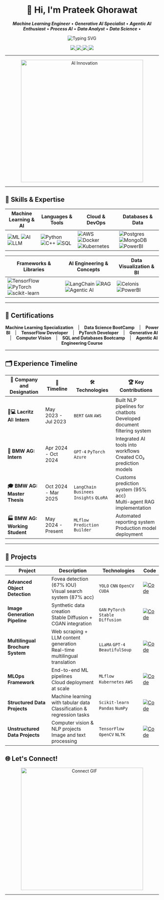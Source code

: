 <!-- Intro Animation -->
<h1 align="center">👋 Hi, I'm Prateek Ghorawat</h1>

<p align="center">
  <b><i>Machine Learning Engineer</i></b> • 
  <b><i>Generative AI Specialist</i></b> • 
  <b><i>Agentic AI Enthusiast</i></b> • 
  <b><i>Process AI</i></b> • 
  <b><i>Data Analyst</i></b> • 
  <b><i>Data Science</i></b> • 
</p>

<!-- Animated Interests -->
<p align="center">
  <img src="https://readme-typing-svg.demolab.com/?lines=Machine+Learning;Generative+AI;Agentic+AI;LangChain+%7C+RAG+%7C+LangGraph;Process+Optimization+with+AI;AI+Engineering+at+BMW&font=Fira+Code&center=true&width=600&height=45&color=58A6FF&vCenter=true&pause=1000&size=22" alt="Typing SVG" />
</p>

<!-- Contact Badges -->
<p align="center">
  <a href="https://linkedin.com/in/prateek-ghorawat">
    <img src="https://img.shields.io/badge/LinkedIn-Prateek_Ghorawat-0A66C2?style=for-the-badge&logo=linkedin&logoColor=white" />
  </a>
  <a href="https://github.com/prateekghorawat">
    <img src="https://img.shields.io/badge/GitHub-prateek--ghorawat-181717?style=for-the-badge&logo=github&logoColor=white" />
  </a>
  <a href="mailto:prateek.ghorawat1999@gmail.com">
    <img src="https://img.shields.io/badge/Email-prateek.ghorawat1999@gmail.com-D14836?style=for-the-badge&logo=gmail&logoColor=white" />
  </a>
  <a href="tel:+4917677872804">
    <img src="https://img.shields.io/badge/Phone-%2B49%2017677872804-4CAF50?style=for-the-badge" />
  </a>
</p>

---

<!-- AI-Themed GIF -->
<p align="center">
  <img src="https://media3.giphy.com/media/v1.Y2lkPTc5MGI3NjExMnE5NmZiYzBxem92Zng3ODNjNGV4ejZoMXJ0YWVnanQwenNvc2c3eCZlcD12MV9pbnRlcm5hbF9naWZfYnlfaWQmY3Q9Zw/1n92hYPiFQ0efcCtrF/giphy.gif" width="400" alt="AI Innovation">
</p>

---

## 🧠 Skills & Expertise

| **Machine Learning & AI**                                   | **Languages & Tools**                                         | **Cloud & DevOps**                             | **Databases & Data**                                 |
|-------------------------------------------------------------|--------------------------------------------------------------|------------------------------------------------|-----------------------------------------------------|
| ![ML](https://img.shields.io/badge/Machine%20Learning-0078D7?style=for-the-badge&logo=tensorflow&logoColor=white) ![AI](https://img.shields.io/badge/Generative%20AI-FF6F61?style=for-the-badge&logo=openai&logoColor=white) ![LLM](https://img.shields.io/badge/LLM-0A66C2?style=for-the-badge&logo=python&logoColor=white) | ![Python](https://img.shields.io/badge/Python-3776AB?style=for-the-badge&logo=python&logoColor=white) ![C++](https://img.shields.io/badge/C++-00599C?style=for-the-badge&logo=c%2B%2B&logoColor=white) ![SQL](https://img.shields.io/badge/SQL-4479A1?style=for-the-badge&logo=postgresql&logoColor=white) | ![AWS](https://img.shields.io/badge/AWS-232F3E?style=for-the-badge&logo=amazon-aws&logoColor=white) ![Docker](https://img.shields.io/badge/Docker-2496ED?style=for-the-badge&logo=docker&logoColor=white) ![Kubernetes](https://img.shields.io/badge/Kubernetes-326CE5?style=for-the-badge&logo=kubernetes&logoColor=white) | ![Postgres](https://img.shields.io/badge/PostgreSQL-336791?style=for-the-badge&logo=postgresql&logoColor=white) ![MongoDB](https://img.shields.io/badge/MongoDB-47A248?style=for-the-badge&logo=mongodb&logoColor=white) ![PowerBI](https://img.shields.io/badge/PowerBI-F2C811?style=for-the-badge&logo=microsoft-power-bi&logoColor=black) |

| **Frameworks & Libraries**                                   | **AI Engineering & Concepts**                                 | **Data Visualization & BI**                     |
|-------------------------------------------------------------|--------------------------------------------------------------|-------------------------------------------------|
| ![TensorFlow](https://img.shields.io/badge/TensorFlow-FF6F00?style=for-the-badge&logo=tensorflow&logoColor=white) ![PyTorch](https://img.shields.io/badge/PyTorch-EE4C2C?style=for-the-badge&logo=pytorch&logoColor=white) ![scikit-learn](https://img.shields.io/badge/scikit--learn-F7931E?style=for-the-badge&logo=scikitlearn&logoColor=white) | ![LangChain](https://img.shields.io/badge/LangChain-5519B2?style=for-the-badge&logo=python&logoColor=white) ![RAG](https://img.shields.io/badge/RAG-00BFFF?style=for-the-badge&logo=azure&logoColor=white) ![Agentic AI](https://img.shields.io/badge/Agentic_AI-6F42C1?style=for-the-badge&logo=github&logoColor=white) | ![Celonis](https://img.shields.io/badge/Celonis-0173C6?style=for-the-badge&logo=celonis&logoColor=white) ![PowerBI](https://img.shields.io/badge/PowerBI-F2C811?style=for-the-badge&logo=microsoft-power-bi&logoColor=black) |

---
## 📜 Certifications

<div align="center">

**Machine Learning Specialization** &nbsp;&nbsp; | &nbsp;&nbsp;
**Data Science BootCamp** &nbsp;&nbsp; | &nbsp;&nbsp;
**Power BI** &nbsp;&nbsp; | &nbsp;&nbsp;
**TensorFlow Developer** &nbsp;&nbsp; | &nbsp;&nbsp;
**PyTorch Developer** &nbsp;&nbsp; | &nbsp;&nbsp;
**Generative AI** &nbsp;&nbsp; | &nbsp;&nbsp;
**Computer Vision** &nbsp;&nbsp; | &nbsp;&nbsp;
**SQL and Databases Bootcamp** &nbsp;&nbsp; | &nbsp;&nbsp;
**Agentic AI Engineering Course**

</div>

---

## 🗂️ Experience Timeline

<div align="center">

| 🏢 **Company and Designation**      | 📅 **Timeline**     | 🛠 **Technologies**       | 🏆 **Key Contributions** |
|---------------------|---------------------|---------------------------|--------------------------|
| **👨💻 Lacritz AI: Intern** | May 2023 - Jul 2023 | `BERT` `GAN` `AWS`        | Built NLP pipelines for chatbots<br>Developed document filtering system |
| **🤖 BMW AG: Intern**     | Apr 2024 - Oct 2024 | `GPT-4` `PyTorch` `Azure` | Integrated AI tools into workflows<br>Created CO₂ prediction models |
| **🎓 BMW AG: Master Thesis** | Oct 2024 - Mar 2025 | `LangChain` `Businees Insights` `QLoRA`       | Customs prediction system (95% acc)<br>Multi-agent RAG implementation |
| **🏭 BMW AG: Working Student**  | May 2024 - Present  | `MLflow` `Prediction Builder`       | Automated reporting system<br>Production model deployment |

</div>

---

## 🚀 Projects

| Project | Description | Technologies | Code |
|---------|-------------|--------------|------|
| **Advanced Object Detection** | Fovea detection (67% IOU)<br>Visual search system (87% acc) | `YOLO` `CNN` `OpenCV` `CUDA` | [![Code](https://img.shields.io/badge/View_Code-181717?style=for-the-badge&logo=github)](your-link) |
| **Image Generation Pipeline** | Synthetic data creation<br>Stable Diffusion + CGAN integration | `GAN` `PyTorch` `Stable Diffusion` | [![Code](https://img.shields.io/badge/View_Code-181717?style=for-the-badge&logo=github)](your-link) |
| **Multilingual Brochure System** | Web scraping + LLM content generation<br>Real-time multilingual translation | `LLaMA` `GPT-4` `BeautifulSoup` | [![Code](https://img.shields.io/badge/View_Code-181717?style=for-the-badge&logo=github)](your-link) |
| **MLOps Framework** | End-to-end ML pipelines<br>Cloud deployment at scale | `MLflow` `Kubernetes` `AWS` | [![Code](https://img.shields.io/badge/View_Code-181717?style=for-the-badge&logo=github)](your-link) |
| **Structured Data Projects** | Machine learning with tabular data<br>Classification & regression tasks | `Scikit-learn` `Pandas` `NumPy` | [![Code](https://img.shields.io/badge/View_Code-181717?style=for-the-badge&logo=github)](https://github.com/mrdbourke/zero-to-mastery-ml/tree/master/section-3-structured-data-projects) |
| **Unstructured Data Projects** | Computer vision & NLP projects<br>Image and text processing | `TensorFlow` `OpenCV` `NLTK` | [![Code](https://img.shields.io/badge/View_Code-181717?style=for-the-badge&logo=github)](https://github.com/mrdbourke/zero-to-mastery-ml/tree/master/section-4-unstructured-data-projects) |
## 🌐 Let's Connect!

<p align="center">
  <img src="https://media.giphy.com/media/f3iwJFOVOwuy7K6FFw/giphy.gif" width="400" alt="Connect GIF" />
</p>

---
